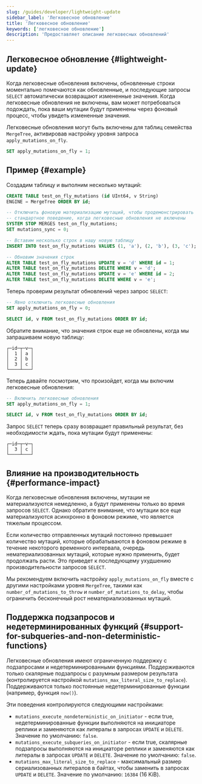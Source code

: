 ```yaml
---
slug: /guides/developer/lightweight-update
sidebar_label: 'Легковесное обновление'
title: 'Легковесное обновление'
keywords: ['легковесное обновление']
description: 'Предоставляет описание легковесных обновлений'
---
```


## Легковесное обновление {#lightweight-update}

Когда легковесные обновления включены, обновленные строки моментально помечаются как обновленные, и последующие запросы `SELECT` автоматически возвращают измененные значения. Когда легковесные обновления не включены, вам может потребоваться подождать, пока ваши мутации будут применены через фоновый процесс, чтобы увидеть измененные значения.

Легковесные обновления могут быть включены для таблиц семейства `MergeTree`, активировав настройку уровня запроса `apply_mutations_on_fly`.

```sql
SET apply_mutations_on_fly = 1;
```

## Пример {#example}

Создадим таблицу и выполним несколько мутаций:
```sql
CREATE TABLE test_on_fly_mutations (id UInt64, v String)
ENGINE = MergeTree ORDER BY id;

-- Отключить фоновую материализацию мутаций, чтобы продемонстрировать
-- стандартное поведение, когда легковесные обновления не включены
SYSTEM STOP MERGES test_on_fly_mutations;
SET mutations_sync = 0;

-- Вставим несколько строк в нашу новую таблицу
INSERT INTO test_on_fly_mutations VALUES (1, 'a'), (2, 'b'), (3, 'c');

-- Обновим значения строк
ALTER TABLE test_on_fly_mutations UPDATE v = 'd' WHERE id = 1;
ALTER TABLE test_on_fly_mutations DELETE WHERE v = 'd';
ALTER TABLE test_on_fly_mutations UPDATE v = 'e' WHERE id = 2;
ALTER TABLE test_on_fly_mutations DELETE WHERE v = 'e';
```

Теперь проверим результат обновлений через запрос `SELECT`:
```sql
-- Явно отключить легковесные обновления
SET apply_mutations_on_fly = 0;

SELECT id, v FROM test_on_fly_mutations ORDER BY id;
```

Обратите внимание, что значения строк еще не обновлены, когда мы запрашиваем новую таблицу:

```response
┌─id─┬─v─┐
│  1 │ a │
│  2 │ b │
│  3 │ c │
└────┴───┘
```

Теперь давайте посмотрим, что произойдет, когда мы включим легковесные обновления:

```sql
-- Включить легковесные обновления
SET apply_mutations_on_fly = 1;

SELECT id, v FROM test_on_fly_mutations ORDER BY id;
```

Запрос `SELECT` теперь сразу возвращает правильный результат, без необходимости ждать, пока мутации будут применены:

```response
┌─id─┬─v─┐
│  3 │ c │
└────┴───┘
```

## Влияние на производительность {#performance-impact}

Когда легковесные обновления включены, мутации не материализуются немедленно, а будут применены только во время запросов `SELECT`. Однако обратите внимание, что мутации все еще материализуются асинхронно в фоновом режиме, что является тяжелым процессом.

Если количество отправленных мутаций постоянно превышает количество мутаций, которые обрабатываются в фоновом режиме в течение некоторого временного интервала, очередь нематериализованных мутаций, которые нужно применить, будет продолжать расти. Это приведет к последующему ухудшению производительности запросов `SELECT`.

Мы рекомендуем включить настройку `apply_mutations_on_fly` вместе с другими настройками уровня `MergeTree`, такими как `number_of_mutations_to_throw` и `number_of_mutations_to_delay`, чтобы ограничить бесконечный рост нематериализованных мутаций.

## Поддержка подзапросов и недетерминированных функций {#support-for-subqueries-and-non-deterministic-functions}

Легковесные обновления имеют ограниченную поддержку с подзапросами и недетерминированными функциями. Поддерживаются только скалярные подзапросы с разумным размером результата (контролируется настройкой `mutations_max_literal_size_to_replace`). Поддерживаются только постоянные недетерминированные функции (например, функция `now()`).

Эти поведения контролируются следующими настройками:

- `mutations_execute_nondeterministic_on_initiator` - если true, недетерминированные функции выполняются на инициаторе реплики и заменяются как литералы в запросах `UPDATE` и `DELETE`. Значение по умолчанию: `false`.
- `mutations_execute_subqueries_on_initiator` - если true, скалярные подзапросы выполняются на инициаторе реплики и заменяются как литералы в запросах `UPDATE` и `DELETE`. Значение по умолчанию: `false`.
- `mutations_max_literal_size_to_replace` - максимальный размер сериализованных литералов в байтах, чтобы заменить в запросах `UPDATE` и `DELETE`. Значение по умолчанию: `16384` (16 KiB).
